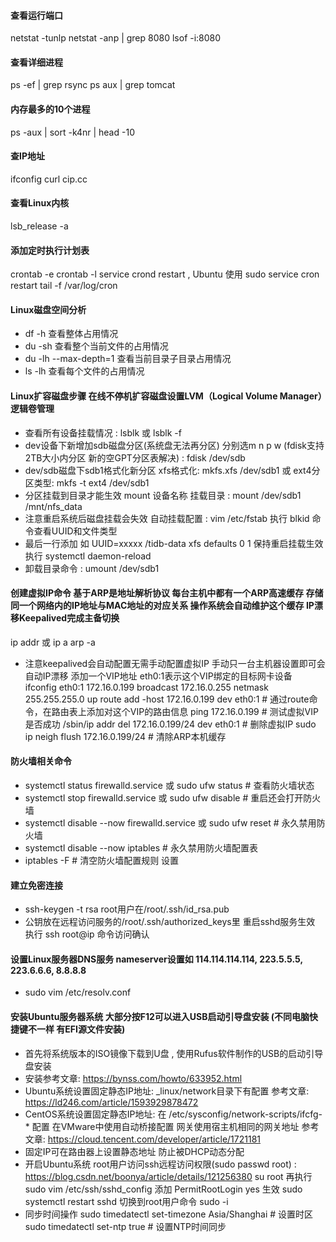 #### 查看运行端口

netstat -tunlp
netstat -anp | grep 8080
lsof -i:8080

#### 查看详细进程

ps -ef | grep rsync
ps aux | grep tomcat 

#### 内存最多的10个进程

ps -aux | sort -k4nr | head -10

#### 查IP地址

ifconfig
curl cip.cc

#### 查看Linux内核

lsb_release -a

#### 添加定时执行计划表

crontab -e
crontab -l
service crond restart , Ubuntu 使用 sudo service cron restart
tail -f /var/log/cron

#### Linux磁盘空间分析

- df -h 查看整体占用情况
- du -sh 查看整个当前文件的占用情况
- du -lh --max-depth=1 查看当前目录子目录占用情况
- ls -lh 查看每个文件的占用情况

#### Linux扩容磁盘步骤  在线不停机扩容磁盘设置LVM（Logical Volume Manager）逻辑卷管理

- 查看所有设备挂载情况 :  lsblk 或 lsblk -f
- dev设备下新增加sdb磁盘分区(系统盘无法再分区) 分别选m n p w (fdisk支持2TB大小内分区 新的空GPT分区表解决) :  fdisk /dev/sdb
- dev/sdb磁盘下sdb1格式化新分区 xfs格式化: mkfs.xfs /dev/sdb1  或  ext4分区类型:  mkfs -t ext4 /dev/sdb1 
- 分区挂载到目录才能生效 mount 设备名称 挂载目录 :  mount /dev/sdb1 /mnt/nfs_data
- 注意重启系统后磁盘挂载会失效 自动挂载配置 :  vim /etc/fstab 执行 blkid 命令查看UUID和文件类型 
- 最后一行添加  如 UUID=xxxxx /tidb-data xfs defaults 0 1  保持重启挂载生效 执行 systemctl daemon-reload
- 卸载目录命令 :  umount /dev/sdb1


#### 创建虚拟IP命令 基于ARP是地址解析协议 每台主机中都有一个ARP高速缓存 存储同一个网络内的IP地址与MAC地址的对应关系 操作系统会自动维护这个缓存 IP漂移Keepalived完成主备切换

ip addr 或 ip a
arp -a

- 注意keepalived会自动配置无需手动配置虚拟IP 手动只一台主机器设置即可会自动IP漂移 添加一个VIP地址 eth0:1表示这个VIP绑定的目标网卡设备
  ifconfig eth0:1 172.16.0.199 broadcast 172.16.0.255 netmask 255.255.255.0 up
  route add -host 172.16.0.199 dev eth0:1 # 通过route命令，在路由表上添加对这个VIP的路由信息
  ping 172.16.0.199 # 测试虚拟VIP是否成功
  /sbin/ip addr del 172.16.0.199/24 dev eth0:1 # 删除虚拟IP
  sudo ip neigh flush 172.16.0.199/24 # 清除ARP本机缓存

#### 防火墙相关命令

- systemctl status firewalld.service 或 sudo ufw status  # 查看防火墙状态
- systemctl stop firewalld.service 或 sudo ufw disable   # 重启还会打开防火墙
- systemctl disable --now firewalld.service 或 sudo ufw reset # 永久禁用防火墙
- systemctl disable --now iptables # 永久禁用防火墙配置表
- iptables -F # 清空防火墙配置规则 设置

#### 建立免密连接

- ssh-keygen -t rsa root用户在/root/.ssh/id_rsa.pub
- 公钥放在远程访问服务的/root/.ssh/authorized_keys里 重启sshd服务生效 执行 ssh root@ip 命令访问确认

#### 设置Linux服务器DNS服务 nameserver设置如 114.114.114.114, 223.5.5.5, 223.6.6.6, 8.8.8.8

- sudo vim /etc/resolv.conf

#### 安装Ubuntu服务器系统 大部分按F12可以进入USB启动引导盘安装 (不同电脑快捷键不一样 有EFI源文件安装)

- 首先将系统版本的ISO镜像下载到U盘 , 使用Rufus软件制作的USB的启动引导盘安装
- 安装参考文章: https://bynss.com/howto/633952.html
- Ubuntu系统设置固定静态IP地址: _linux/network目录下有配置 参考文章: https://ld246.com/article/1593929878472
- CentOS系统设置固定静态IP地址: 在 /etc/sysconfig/network-scripts/ifcfg-* 配置 在VMware中使用自动桥接配置 网关使用宿主机相同的网关地址
  参考文章: https://cloud.tencent.com/developer/article/1721181
- 固定IP可在路由器上设置静态地址 防止被DHCP动态分配
- 开启Ubuntu系统 root用户访问ssh远程访问权限(sudo passwd root) : https://blog.csdn.net/boonya/article/details/121256380
  su root 再执行 sudo vim /etc/ssh/sshd_config 添加 PermitRootLogin yes 生效 sudo systemctl restart sshd
  切换到root用户命令 sudo -i
-  同步时间操作
   sudo timedatectl set-timezone Asia/Shanghai  # 设置时区
   sudo timedatectl set-ntp true  # 设置NTP时间同步

